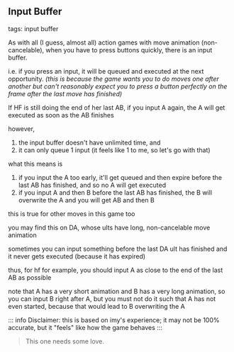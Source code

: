 ## Input Buffer
tags: input buffer

As with all (I guess, almost all) action games with move animation (non-cancelable), when you have to press buttons quickly, there is an input buffer.

i.e. if you press an input, it will be queued and executed at the next opportunity.
*(this is because the game wants you to do moves one after another but can't reasonably expect you to press a button perfectly on the frame after the last move has finished)*

If HF is still doing the end of her last AB, if you input A again, the A will get executed as soon as the AB finishes

however,
1. the input buffer doesn't have unlimited time, and
2. it can only queue 1 input (it feels like 1 to me, so let's go with that)

what this means is
1. if you input the A too early, it'll get queued and then expire before the last AB has finished, and so no A will get executed
2. if you input A and then B before the last AB has finished, the B will overwrite the A and you will get AB and then B

this is true for other moves in this game too

you may find this on DA, whose ults have long, non-cancelable move animation

sometimes you can input something before the last DA ult has finished and it never gets executed (because it has expired)

thus, for hf for example, you should input A as close to the end of the last AB as possible

note that A has a very short animation and B has a very long animation, so you can input B right after A, but you must not do it such that A has not even started, because that would lead to B overwriting the A

::: info Disclaimer: 
this is based on imy's experience; it may not be 100% accurate, but it "feels" like how the game behaves
:::

> This one needs some love.